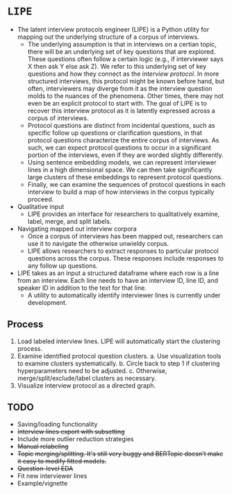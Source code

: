 # `LIPE`
- The latent interview protocols engineer (LIPE) is a Python utility for mapping out the underlying structure of a corpus of interviews.
	- The underlying assumption is that in interviews on a certian topic, there will be an underlying set of key questions that are explored. These questions often follow a certain logic (e.g., if interviewer says X then ask Y else ask Z). We refer to this underlying set of key questions and how they connect as the *interview protocol*. In more structured interviews, this protocol might be known before hand, but often, interviewers may diverge from it as the interview question molds to the nuances of the phenomena. Other times, there may not even be an explicit protocol to start with. The goal of LIPE is to recover this interview protocol as it is latently expressed across a corpus of interviews.
   - Protocol questions are distinct from incidental questions, such as specific follow up questions or clarification questions, in that protocol questions characterize the entire corpus of interviews. As such, we can expect protocol questions to occur in a significant portion of the interviews, even if they are worded slightly differently.
   - Using sentence embedding models, we can represent interviewer lines in a high dimensional space. We can then take significantly large clusters of these embeddings to represent protocol questions.
   - Finally, we can examine the sequences of protocol questions in each interview to build a map of how interviews in the corpus typically proceed.
- Qualitative input
   - LIPE provides an interface for researchers to qualitatively examine, label, merge, and split labels.
- Navigating mapped out interview corpora
   - Once a corpus of interviews has been mapped out, researchers can use it to navigate the otherwise unwieldy corpus.
   - LIPE allows researchers to extract responses to particular protocol questions across the corpus. These responses include responses to any follow up questions.
- LIPE takes as an input a structured dataframe where each row is a line from an interview. Each line needs to have an interview ID, line ID, and speaker ID in addition to the text for that line.
   - A utility to automatically identify interviewer lines is currently under development.

## Process
1. Load labeled interview lines. LIPE will automatically start the clustering process.
2. Examine identified protocol question clusters.
   a. Use visualization tools to examine clusters systematically.
   b. Circle back to step 1 if clustering hyperparameters need to be adjusted.
   c. Otherwise, merge/split/exclude/label clusters as necessary.
3. Visualize interview protocol as a directed graph.

## TODO
- Saving/loading functionality
- ~~Interview lines export with subsetting~~
- Include more outlier reduction strategies
- ~~Manual relabeling~~
- ~~Topic merging/splitting. It's still very buggy and BERTopic doesn't make it easy to modify fitted models.~~
- ~~Question-level EDA~~
- Fit new interviewer lines
- Example/vignette
